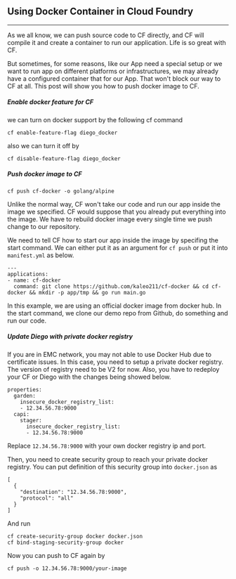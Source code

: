 ## Using Docker Container in Cloud Foundry
---
As we all know, we can push source code to CF directly, and CF will compile it and create a container to run our application. Life is so great with CF.

But sometimes, for some reasons, like our App need a special setup or we want to run  app on different platforms or infrastructures, we may already have a configured container that for our App. That won't block our way to CF at all. This post will show you how to push docker image to CF.


##### Enable docker feature for CF

we can turn on docker support by the following cf command

```
cf enable-feature-flag diego_docker
```
also we can turn it off by

```
cf disable-feature-flag diego_docker
```

##### Push docker image to CF

```
cf push cf-docker -o golang/alpine
```

Unlike the normal way, CF won't take our code and run our app inside the image we specified. CF would suppose that you already put everything into the image. We have to rebuild docker image every single time we push change to our repository.

We need to tell CF how to start our app inside the image by specifing the start command. We can either put it as an argument for `cf push` or put it into `manifest.yml` as below.

```
---
applications:
- name: cf-docker
  command: git clone https://github.com/kaleo211/cf-docker && cd cf-docker && mkdir -p app/tmp && go run main.go
```

In this example, we are using an official docker image from docker hub. In the start command, we clone our demo repo from Github, do something and run our code.

##### Update Diego with private docker registry
If you are in EMC network, you may not able to use Docker Hub due to certificate issues. In this case, you need to setup a private docker registry. The version of registry need to be V2 for now. Also, you have to redeploy your CF or Diego with the changes being showed below.
```
properties:
  garden:
    insecure_docker_registry_list:
    - 12.34.56.78:9000
  capi:
    stager:
      insecure_docker_registry_list:
      - 12.34.56.78:9000
```
Replace `12.34.56.78:9000` with your own docker registry ip and port.

Then, you need to create security group to reach your private docker registry. You can put definition of this security group into `docker.json` as

```
[
  {
    "destination": "12.34.56.78:9000",
    "protocol": "all"
  }
]
```
And run

```
cf create-security-group docker docker.json
cf bind-staging-security-group docker
```
Now you can push to CF again by
```
cf push -o 12.34.56.78:9000/your-image
```
